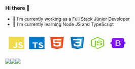 ### Hi there 👋

- 🔭 I’m currently working as a Full Stack Júnior Developer
- 🌱 I’m currently learning Node JS and TypeScript

<div>
<!--   <img height="180em" src="https://github-readme-stats.vercel.app/api?username=IagoAndrade16">
  <img height="180em" src=""> -->
</div>

<div style="display: inline_block"><br>
  <img style="margin-left: 10px;" align="center" alt="Js" height="40" width="50" src="https://raw.githubusercontent.com/devicons/devicon/master/icons/javascript/javascript-plain.svg">
  <img style="margin-left: 10px;" align="center" alt="Ts" height="40" width="50" src="https://raw.githubusercontent.com/devicons/devicon/master/icons/typescript/typescript-plain.svg">
<!--   <img align="center" alt="React" height="40" width="50" src="https://raw.githubusercontent.com/devicons/devicon/master/icons/react/react-original.svg"> -->
  <img style="margin-left: 10px;" align="center" alt="HTML" height="40" width="50" src="https://raw.githubusercontent.com/devicons/devicon/master/icons/html5/html5-original.svg">
  <img style="margin-left: 10px;" align="center" alt="CSS" height="40" width="50" src="https://raw.githubusercontent.com/devicons/devicon/master/icons/css3/css3-original.svg">
  <img style="margin-left: 10px;" align="center" alt="Node" height="40" width="50" src="https://raw.githubusercontent.com/devicons/devicon/master/icons/nodejs/nodejs-original.svg">
    <img style="margin-left: 10px;" align="center" alt="Node" height="40" width="50" src="https://raw.githubusercontent.com/devicons/devicon/master/icons/bootstrap/bootstrap-original.svg">
</div>

  ##
  
  <div style="display: flex"> 
  <a href="https://instagram.com/andrade_iago16" target="_blank"><img src="https://img.shields.io/badge/-Instagram-%23E4405F?style=for-the-badge&logo=instagram&logoColor=white" target="_blank"></a>
  <a href = "mailto:iagoaap16@gmail.com"><img src="https://img.shields.io/badge/-Gmail-%23333?style=for-the-badge&logo=gmail&logoColor=white" target="_blank"></a>
  <a href="https://www.linkedin.com/in/iago-alexandre-5208821aa/" target="_blank"><img src="https://img.shields.io/badge/-LinkedIn-%230077B5?style=for-the-badge&logo=linkedin&logoColor=white" target="_blank"></a> 
  
</div>

<!-- ![Snake animation](https://github.com/IagoAndrade16) -->
 
